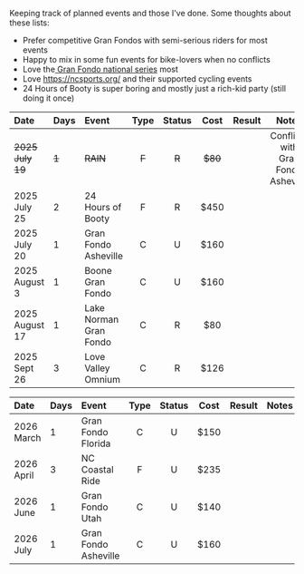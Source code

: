 Keeping track of planned events and those I've done. Some thoughts about these lists:

- Prefer competitive Gran Fondos with semi-serious riders for most events
- Happy to mix in some fun events for bike-lovers when no conflicts
- Love the[ Gran Fondo national series](https://www.granfondonationalseries.com/gfns-events-2025?utm_source=chatgpt.com) most
- Love https://ncsports.org/ and their supported cycling events
- 24 Hours of Booty is super boring and mostly just a rich-kid party (still doing it once)

| Date             | Days  | Event                  | Type  | Status |  Cost   | Result |                Notes                |
| :--------------- | :---- | :--------------------- | :---: | :----: | :-----: | :----: | :---------------------------------: |
| ~~2025 July 19~~ | ~~1~~ | ~~RAIN~~               | ~~F~~ | ~~R~~  | ~~$80~~ |        | Conflicts with Gran Fondo Asheville |
| 2025 July 25     | 2     | 24 Hours of Booty      |   F   |   R    |  $450   |        |                                     |
| 2025 July 20     | 1     | Gran Fondo Asheville   |   C   |   U    |  $160   |        |                                     |
| 2025 August 3    | 1     | Boone Gran Fondo       |   C   |   U    |  $160   |        |                                     |
| 2025 August 17   | 1     | Lake Norman Gran Fondo |   C   |   R    |   $80   |        |                                     |
| 2025 Sept 26     | 3     | Love Valley Omnium     |   C   |   R    |  $126   |        |                                     |

| Date         | Days | Event                | Type | Status | Cost | Result | Notes |
| :----------- | :--- | :------------------- | :--: | :----: | :--: | :----: | :---: |
| 2026 March   | 1    | Gran Fondo Florida   |  C   |   U    | $150 |        |       |
| 2026 April   | 3    | NC Coastal Ride      |  F   |   U    | $235 |        |       |
| 2026 June    | 1    | Gran Fondo Utah      |  C   |   U    | $140 |        |       |
| 2026 July    | 1    | Gran Fondo Asheville |  C   |   U    | $160 |        |       |
